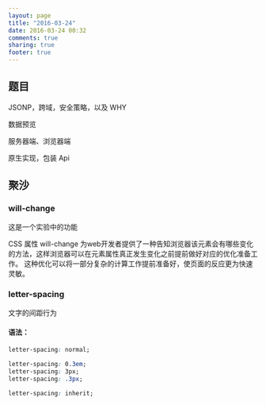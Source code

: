 ```yaml
---
layout: page
title: "2016-03-24"
date: 2016-03-24 00:32
comments: true
sharing: true
footer: true
---
```


## 题目

JSONP，跨域，安全策略，以及 WHY

数据预览

服务器端、浏览器端

原生实现，包装 Api

## 聚沙

### will-change

这是一个实验中的功能

CSS 属性 will-change 为web开发者提供了一种告知浏览器该元素会有哪些变化的方法，这样浏览器可以在元素属性真正发生变化之前提前做好对应的优化准备工作。 这种优化可以将一部分复杂的计算工作提前准备好，使页面的反应更为快速灵敏。

### letter-spacing

文字的间距行为

#### 语法：

```css
letter-spacing: normal;

letter-spacing: 0.3em;
letter-spacing: 3px;
letter-spacing: .3px;

letter-spacing: inherit;
```
